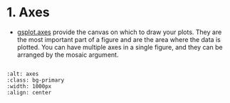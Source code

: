 # 1. Axes

- [gsplot.axes](#gsplot.figure.axes.axes) provide the canvas on which to draw your plots. They are the most important part of a figure and are the area where the data is plotted. You can have multiple axes in a single figure, and they can be arranged by the mosaic argument.

```{literalinclude} ../../../demo/1_axes/axes.py
```

```{image} ../../../demo/1_axes/axes.png
:alt: axes
:class: bg-primary
:width: 1000px
:align: center
```
